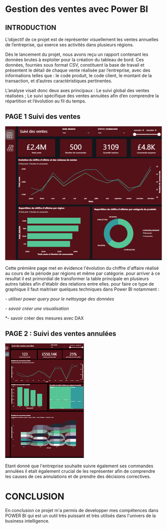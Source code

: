 # Gestion des ventes avec Power BI

## INTRODUCTION

L’objectif de ce projet est de représenter visuellement les ventes annuelles de l’entreprise, qui exerce ses activités dans plusieurs régions.

Dès le lancement du projet, nous avons reçu un rapport contenant les données brutes à exploiter pour la création du tableau de bord. Ces données, fournies sous format CSV, constituent la base de travail et présentent le détail de chaque vente réalisée par l’entreprise, avec des informations telles que : le code produit, le code client, le montant de la transaction, et d’autres caractéristiques pertinentes.

L’analyse visait donc deux axes principaux : Le suivi global des ventes réalisées ; Le suivi spécifique des ventes annulées  afin d’en comprendre la répartition et l’évolution au fil du temps.

## PAGE 1 Suivi des ventes

![](/PROJET%201%20GESTION%20DES%20VENTES/PAGE%201.png)

Cette prémière page met en évidence l'évolution du chiffre d'affaire réalisé au cours de la période  par régions et même par catégorie. pour arriver à ce resultat il est primordial de transformer la table principale en plusieurs autres tables afin d'établir des relations entre elles. pour faire ce type de graphique il faut maitriser quelques techniques dans Power BI notamment :

*- utiliser power query pour le nettoyage des données*

*- savoir créer une visualisation*

*- savoir créer des mesures avec DAX

## PAGE 2 : Suivi des ventes annulées

![](/PROJET%201%20GESTION%20DES%20VENTES/PAGE%202.png)

Etant donné que l'entreprise souhaite suivre également ses commandes annulées il etait également crucial de les représenter afin de comprendre les causes de ces annulations et de prendre des décisions correctives.

# CONCLUSION

En conclusion ce projet m'a permis de developper mes compétences dans POWER BI qui est un outil très puissant et très utilisés dans l'univers de la business intelligence.
 
